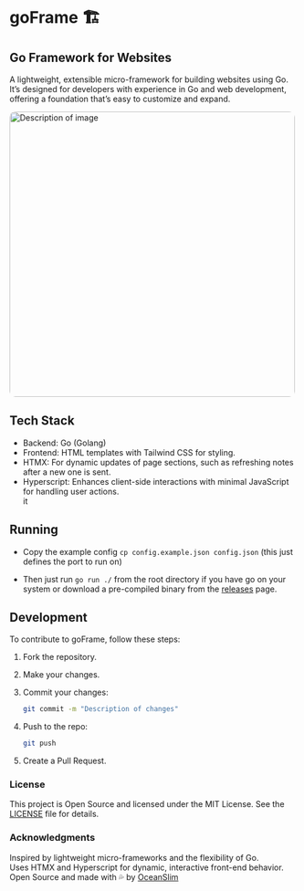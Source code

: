 # goFrame 🏗️

## Go Framework for Websites

A lightweight, extensible micro-framework for building websites using Go. It’s designed for developers with experience in Go and web development, offering a foundation that’s easy to customize and expand.

<img src="web/static/img/screenshot.png" style="border-radius: 10px; width: 500px;" alt="Description of image">

## Tech Stack

- Backend: Go (Golang)
- Frontend: HTML templates with Tailwind CSS for styling.
- HTMX: For dynamic updates of page sections, such as refreshing notes after a new one is sent.
- Hyperscript: Enhances client-side interactions with minimal JavaScript for handling user actions.  
  it

## Running

- Copy the example config `cp config.example.json config.json` (this just defines the port to run on)

- Then just run `go run ./` from the root directory if you have go on your system or download a pre-compiled binary from the [releases](https://github.com/0ceanSlim/goFrame/releases) page.

## Development

To contribute to goFrame, follow these steps:

1. Fork the repository.
2. Make your changes.
3. Commit your changes:

   ```sh
   git commit -m "Description of changes"
   ```

4. Push to the repo:

   ```sh
   git push
   ```

5. Create a Pull Request.

### License

This project is Open Source and licensed under the MIT License. See the [LICENSE](license) file for details.

### Acknowledgments

Inspired by lightweight micro-frameworks and the flexibility of Go.  
Uses HTMX and Hyperscript for dynamic, interactive front-end behavior.  
Open Source and made with 💦 by [OceanSlim](https://njump.me/npub1zmc6qyqdfnllhnzzxr5wpepfpnzcf8q6m3jdveflmgruqvd3qa9sjv7f60)
